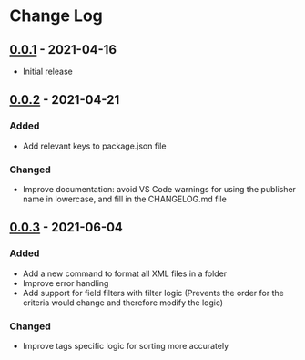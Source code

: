 # Change Log

## [0.0.1](https://github.com/swagup-com/sf-xml-formatter/releases/tag/v0.0.1) - 2021-04-16

- Initial release

## [0.0.2](https://github.com/swagup-com/sf-xml-formatter/releases/tag/v0.0.2) - 2021-04-21

### Added

- Add relevant keys to package.json file

### Changed

- Improve documentation: avoid VS Code warnings for using the publisher name in lowercase, and fill in the CHANGELOG.md file

## [0.0.3](https://github.com/swagup-com/sf-xml-formatter/releases/tag/v0.0.3) - 2021-06-04

### Added

- Add a new command to format all XML files in a folder
- Improve error handling
- Add support for field filters with filter logic (Prevents the order for the criteria would change and therefore modify the logic)

### Changed

- Improve tags specific logic for sorting more accurately
